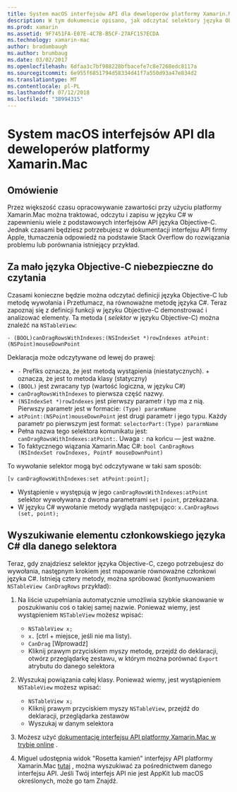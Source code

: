 ```yaml
---
title: System macOS interfejsów API dla deweloperów platformy Xamarin.Mac
description: W tym dokumencie opisano, jak odczytać selektory języka Objective-C i sposobach znajdowania ich odpowiednich metod języka C# w aplikacji platformy Xamarin.Mac.
ms.prod: xamarin
ms.assetid: 9F7451FA-E07E-4C7B-B5CF-27AFC157ECDA
ms.technology: xamarin-mac
author: bradumbaugh
ms.author: brumbaug
ms.date: 03/02/2017
ms.openlocfilehash: 6dfaa3c7bf988228bfbacefe7c8e7268edc8117a
ms.sourcegitcommit: 6e955f6851794d58334d41f7a550d93a47e834d2
ms.translationtype: MT
ms.contentlocale: pl-PL
ms.lasthandoff: 07/12/2018
ms.locfileid: "38994315"
---
```

# <a name="macos-apis-for-xamarinmac-developers"></a>System macOS interfejsów API dla deweloperów platformy Xamarin.Mac

## <a name="overview"></a>Omówienie

Przez większość czasu opracowywanie zawartości przy użyciu platformy Xamarin.Mac można traktować, odczytu i zapisu w języku C# w zapewnieniu wiele z podstawowych interfejsów API języka Objective-C. Jednak czasami będziesz potrzebujesz w dokumentacji interfejsu API firmy Apple, tłumaczenia odpowiedź na podstawie Stack Overflow do rozwiązania problemu lub porównania istniejący przykład.

## <a name="reading-enough-objective-c-to-be-dangerous"></a>Za mało języka Objective-C niebezpieczne do czytania

Czasami konieczne będzie można odczytać definicji języka Objective-C lub metodę wywołania i Przetłumacz, na równoważne metodę języka C#. Teraz zapoznaj się z definicji funkcji w języku Objective-C demonstrować i analizować elementy. Ta metoda ( *selektor* w języku Objective-C) można znaleźć na `NSTableView`:

```objc
- (BOOL)canDragRowsWithIndexes:(NSIndexSet *)rowIndexes atPoint:(NSPoint)mouseDownPoint
```

Deklaracja może odczytywane od lewej do prawej:

- `-` Prefiks oznacza, że jest metodą wystąpienia (niestatycznych). + oznacza, że jest to metoda klasy (statyczny)
- `(BOOL)` jest zwracany typ (wartość logiczna, w języku C#)
- `canDragRowsWithIndexes` to pierwsza część nazwy.
- `(NSIndexSet *)rowIndexes` jest pierwszy parametr i typ ma z nią. Pierwszy parametr jest w formacie: `(Type) pararmName`
- `atPoint:(NSPoint)mouseDownPoint` jest drugi parametr i jego typu. Każdy parametr po pierwszym jest format: `selectorPart:(Type) pararmName`
- Pełna nazwa tego selektora komunikatu jest: `canDragRowsWithIndexes:atPoint:`. Uwaga `:` na końcu — jest ważne.
- To faktycznego wiązania Xamarin.Mac C#: `bool CanDragRows (NSIndexSet rowIndexes, PointF mouseDownPoint)`

To wywołanie selektor mogą być odczytywane w taki sam sposób:

```objc
[v canDragRowsWithIndexes:set atPoint:point];
```

- Wystąpienie `v` występują w jego `canDragRowsWithIndexes:atPoint` selektor wywoływana z dwoma parametrami `set` i `point`, przekazana.
- W języku C# wywołanie metody wygląda następująco: `x.CanDragRows (set, point);`

<a name="finding_selector" />

## <a name="finding-the-c-member-for-a-given-selector"></a>Wyszukiwanie elementu członkowskiego języka C# dla danego selektora

Teraz, gdy znajdziesz selektor języka Objective-C, czego potrzebujesz do wywołania, następnym krokiem jest mapowanie równoważne członkowi języka C#. Istnieją cztery metody, można spróbować (kontynuowaniem `NSTableView CanDragRows` przykład):

1. Na liście uzupełniania automatycznie umożliwia szybkie skanowanie w poszukiwaniu coś o takiej samej nazwie. Ponieważ wiemy, jest wystąpieniem `NSTableView` możesz wpisać:

    - `NSTableView x;`
    - `x.` [ctrl + miejsce, jeśli nie ma listy).
    - `CanDrag` [Wprowadź]
    - Kliknij prawym przyciskiem myszy metodę, przejdź do deklaracji, otwórz przeglądarkę zestawu, w którym można porównać `Export` atrybutu do danego selektora

2. Wyszukaj powiązania całej klasy. Ponieważ wiemy, jest wystąpieniem `NSTableView` możesz wpisać:

    - `NSTableView x;`
    - Kliknij prawym przyciskiem myszy `NSTableView`, przejdź do deklaracji, przeglądarka zestawów
    - Wyszukaj w danym selektora

3. Możesz użyć [dokumentację interfejsu API platformy Xamarin.Mac w trybie online](https://docs.microsoft.com/dotnet/api/?view=xamarinmac-3.0) .

4. Miguel udostępnia widok "Rosetta kamień" interfejsy API platformy Xamarin.Mac [tutaj](http://tirania.org/tmp/rosetta.html) , można wyszukiwać za pośrednictwem danego interfejsu API. Jeśli Twój interfejs API nie jest AppKit lub macOS określonych, może go tam Znajdź.

<!--
Note: In some cases, the assembly browser can hit a bug where it will open but not jump to the right definition. Keep that tab open, switch back to your source code and try again.
Note: The assembly browser tricks currently only works with Xamarin.Mac Classic. This will be fixed in a future version.
-->

